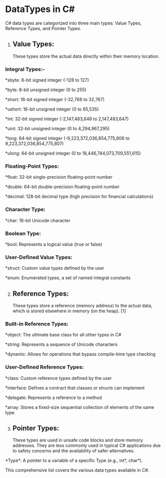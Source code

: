 # DataTypes in C#

C# data types are categorized into three main types: Value Types, Reference Types, and Pointer Types.

1. ## Value Types:
   These types store the actual data directly within their memory location.

### Integral Types:-

\*sbyte: 8-bit signed integer (-128 to 127)

\*byte: 8-bit unsigned integer (0 to 255)

\*short: 16-bit signed integer (-32,768 to 32,767)

\*ushort: 16-bit unsigned integer (0 to 65,535)

\*int: 32-bit signed integer (-2,147,483,648 to 2,147,483,647)

\*uint: 32-bit unsigned integer (0 to 4,294,967,295)

\*long: 64-bit signed integer (-9,223,372,036,854,775,808 to 9,223,372,036,854,775,807)

\*ulong: 64-bit unsigned integer (0 to 18,446,744,073,709,551,615)

### Floating-Point Types:

\*float: 32-bit single-precision floating-point number

\*double: 64-bit double-precision floating-point number

\*decimal: 128-bit decimal type (high precision for financial calculations)

### Character Type:

\*char: 16-bit Unicode character

### Boolean Type:

\*bool: Represents a logical value (true or false)

### User-Defined Value Types:

\*struct: Custom value types defined by the user

\*enum: Enumerated types, a set of named integral constants

2. ## Reference Types:
   These types store a reference (memory address) to the actual data, which is stored elsewhere in memory (on the heap). [1]

### Built-in Reference Types:

\*object: The ultimate base class for all other types in C#

\*string: Represents a sequence of Unicode characters

\*dynamic: Allows for operations that bypass compile-time type checking

### User-Defined Reference Types:

\*class: Custom reference types defined by the user

\*interface: Defines a contract that classes or structs can implement

\*delegate: Represents a reference to a method

\*array: Stores a fixed-size sequential collection of elements of the same type

3. ## Pointer Types:
   These types are used in unsafe code blocks and store memory addresses. They are less commonly used in typical C# applications due to safety concerns and the availability of safer alternatives.

\*Type*: A pointer to a variable of a specific Type (e.g., int*, char\*).

This comprehensive list covers the various data types available in C#.

